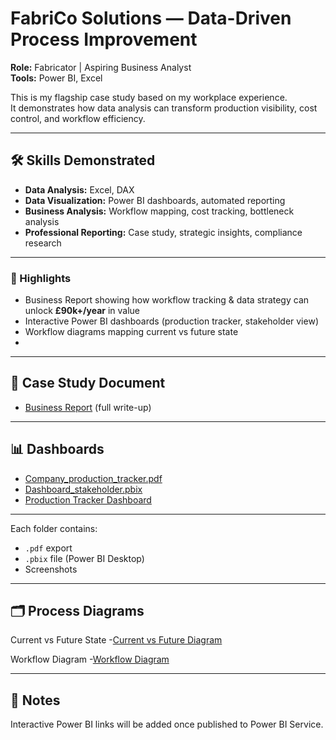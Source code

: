 # FabriCo Solutions — Data-Driven Process Improvement

**Role:** Fabricator | Aspiring Business Analyst  
**Tools:** Power BI, Excel  

This is my flagship case study based on my workplace experience.  
It demonstrates how data analysis can transform production visibility, cost control, and workflow efficiency.

---

## 🛠 Skills Demonstrated  
- **Data Analysis:** Excel, DAX  
- **Data Visualization:** Power BI dashboards, automated reporting  
- **Business Analysis:** Workflow mapping, cost tracking, bottleneck analysis  
- **Professional Reporting:** Case study, strategic insights, compliance research

---

### 🚀 Highlights  
- Business Report showing how workflow tracking & data strategy can unlock **£90k+/year** in value  
- Interactive Power BI dashboards (production tracker, stakeholder view)   
- Workflow diagrams mapping current vs future state
- 
---

## 📄 Case Study Document
- [Business Report](Business_report_v1.pdf) (full write-up)

---

## 📊 Dashboards
- [Company_production_tracker.pdf](company_production_tracker.pdf)
- [Dashboard_stakeholder.pbix](dashboard_stakeholder.pbix)
- [Production Tracker Dashboard](productiontracker_fabrico_ss.png)

---
  
Each folder contains:
- `.pdf` export  
- `.pbix` file (Power BI Desktop)  
- Screenshots  

---

## 🗂️ Process Diagrams
Current vs Future State
-[Current vs Future Diagram](current_vs_future_diagram_v5.drawio.png) 

Workflow Diagram
-[Workflow Diagram](worflow_diagram_v6.drawio.png)

---


## 🔗 Notes
Interactive Power BI links will be added once published to Power BI Service.
